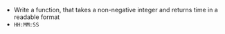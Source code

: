 * Write a function, that takes a non-negative integer and returns time in a readable format
* `HH:MM:SS`